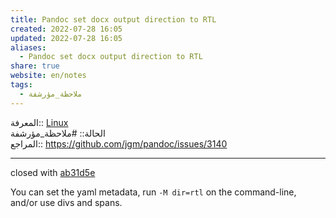 ```yaml
---  
title: Pandoc set docx output direction to RTL  
created: 2022-07-28 16:05  
updated: 2022-07-28 16:05  
aliases:  
  - Pandoc set docx output direction to RTL  
share: true  
website: en/notes  
tags:  
  - ملاحظة_مؤرشفة  
---  
```

  
  
المعرفة:: [Linux](Linux)  
الحالة:: #ملاحظة_مؤرشفة  
المراجع:: <https://github.com/jgm/pandoc/issues/3140>  
  
---  
  
closed with [ab31d5e](https://github.com/jgm/pandoc/commit/ab31d5ea8d0fc17b900a5843104784a25a2c8ed9)  
  
You can set the yaml metadata, run `-M dir=rtl` on the command-line, and/or use divs and spans.  
